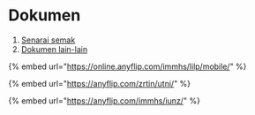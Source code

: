 # Dokumen

1. [Senarai semak](https://docs.google.com/spreadsheets/d/1Gldgnk2LPYybTq3mUUlJt1c\_55P4iVlo/edit?usp=drive\_link\&ouid=116754994049085925053\&rtpof=true\&sd=true)
2. [Dokumen lain-lain](https://drive.google.com/drive/folders/1UM3lXCZKFbGsmWua4vnfc8LHMBYcR0Kc?usp=drive\_link)

{% embed url="https://online.anyflip.com/immhs/lilp/mobile/" %}

{% embed url="https://anyflip.com/zrtin/utni/" %}

{% embed url="https://anyflip.com/immhs/iunz/" %}
